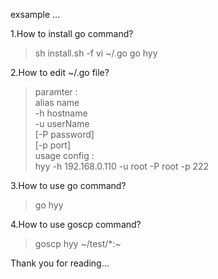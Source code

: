 exsample ... 

1.How to install go command?
> sh install.sh -f
> vi ~/.go
> go hyy

2.How to edit ~/.go file?
> paramter : \
>   alias name \
>   -h hostname \
>   -u userName \
>   [-P password] \
>   [-p port] \
> usage config : \
> hyy -h 192.168.0.110 -u root -P root -p 222

3.How to use go command?
> go hyy

4.How to use goscp command?
> goscp hyy ~/test/*:~

Thank you for reading...
